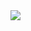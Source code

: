 
<!---
ChamberAspect/ChamberAspect is a ✨ special ✨ repository because its `README.md` (this file) appears on your GitHub profile.
You can click the Preview link to take a look at your changes.
--->
<a href="https://top.gg/bot/957369135967387749">
  <img src="https://top.gg/api/widget/957369135967387749.svg">
</a>
